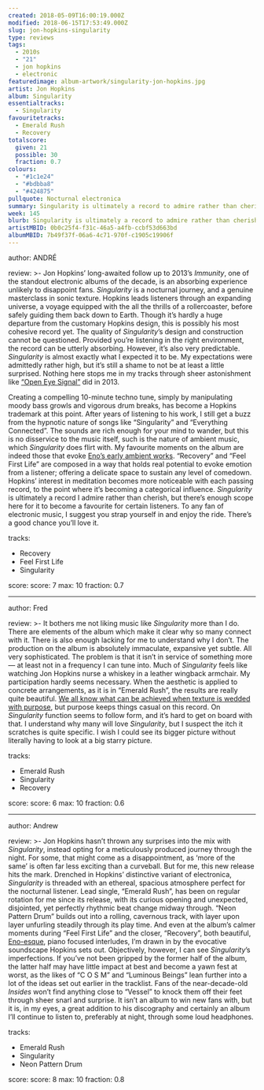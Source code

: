 ```yaml
---
created: 2018-05-09T16:00:19.000Z
modified: 2018-06-15T17:53:49.000Z
slug: jon-hopkins-singularity
type: reviews
tags:
  - 2010s
  - "21"
  - jon hopkins
  - electronic
featuredimage: album-artwork/singularity-jon-hopkins.jpg
artist: Jon Hopkins
album: Singularity
essentialtracks:
  - Singularity
favouritetracks:
  - Emerald Rush
  - Recovery
totalscore:
  given: 21
  possible: 30
  fraction: 0.7
colours:
  - "#1c1e24"
  - "#bdbba8"
  - "#424875"
pullquote: Nocturnal electronica
summary: Singularity is ultimately a record to admire rather than cherish, but there’s enough scope here for it to become a favourite for certain listeners. To any fan of electronic music, we suggest you strap yourself in and enjoy the ride. There’s a good chance you’ll love it.
week: 145
blurb: Singularity is ultimately a record to admire rather than cherish, but there’s enough scope here for it to become a favourite for electronic listeners.
artistMBID: 0b0c25f4-f31c-46a5-a4fb-ccbf53d663bd
albumMBID: 7b49f37f-06a6-4c71-970f-c1905c19906f
---
```

author: ANDRÉ

review: >-
  Jon Hopkins’ long-awaited follow up to 2013’s *Immunity*, one of the standout electronic albums of the decade, is an absorbing experience unlikely to disappoint fans. *Singularity* is a nocturnal journey, and a genuine masterclass in sonic texture. Hopkins leads listeners through an expanding universe, a voyage equipped with the all the thrills of a rollercoaster, before safely guiding them back down to Earth. Though it’s hardly a huge departure from the customary Hopkins design, this is possibly his most cohesive record yet. The quality of *Singularity*’s design and construction cannot be questioned. Provided you’re listening in the right environment, the record can be utterly absorbing. However, it’s also very predictable. *Singularity* is almost exactly what I expected it to be. My expectations were admittedly rather high, but it’s still a shame to not be at least a little surprised. Nothing here stops me in my tracks through sheer astonishment like [“Open Eye Signal”](<https://www.youtube.com/watch?v=Q04ILDXe3QE>) did in 2013.

  Creating a compelling 10-minute techno tune, simply by manipulating moody bass growls and vigorous drum breaks, has become a Hopkins trademark at this point. After years of listening to his work, I still get a buzz from the hypnotic nature of songs like “Singularity” and “Everything Connected”. The sounds are rich enough for your mind to wander, but this is no disservice to the music itself, such is the nature of ambient music, which *Singularity* does flirt with. My favourite moments on the album are indeed those that evoke [Eno’s early ambient works](<reviews/brian-eno-ambient-1-music-for-airports/>). “Recovery” and “Feel First Life” are composed in a way that holds real potential to evoke emotion from a listener; offering a delicate space to sustain any level of comedown. Hopkins’ interest in meditation becomes more noticeable with each passing record, to the point where it’s becoming a categorical influence. *Singularity* is ultimately a record I admire rather than cherish, but there’s enough scope here for it to become a favourite for certain listeners. To any fan of electronic music, I suggest you strap yourself in and enjoy the ride. There’s a good chance you’ll love it.

tracks:
  - Recovery
  - ­­Feel First Life
  - ­­Singularity

score:
  score: 7
  max: 10
  fraction: 0.7

---
author: Fred

review: >-
  It bothers me not liking music like *Singularity* more than I do. There are elements of the album which make it clear why so many connect with it. There is also enough lacking for me to understand why I don’t. The production on the album is absolutely immaculate, expansive yet subtle. All very sophisticated. The problem is that it isn’t in service of something more — at least not in a frequency I can tune into. Much of *Singularity* feels like watching Jon Hopkins nurse a whiskey in a leather wingback armchair. My participation hardly seems necessary. When the aesthetic is applied to concrete arrangements, as it is in “Emerald Rush”, the results are really quite beautiful. [We all know what can be achieved when texture is wedded with purpose](<reviews/boards-of-canada-music-has-the-right-to-children/>), but purpose keeps things casual on this record. On *Singularity* function seems to follow form, and it’s hard to get on board with that. I understand why many will love *Singularity*, but I suspect the itch it scratches is quite specific. I wish I could see its bigger picture without literally having to look at a big starry picture.

tracks:
  - Emerald Rush
  - ­­Singularity
  - ­­Recovery

score:
  score: 6
  max: 10
  fraction: 0.6

---
author: Andrew

review: >-
  Jon Hopkins hasn’t thrown any surprises into the mix with *Singularity*, instead opting for a meticulously produced journey through the night. For some, that might come as a disappointment, as ‘more of the same’ is often far less exciting than a curveball. But for me, this new release hits the mark. Drenched in Hopkins’ distinctive variant of electronica, *Singularity* is threaded with an ethereal, spacious atmosphere perfect for the nocturnal listener. Lead single, “Emerald Rush”, has been on regular rotation for me since its release, with its curious opening and unexpected, disjointed, yet perfectly rhythmic beat change midway through. “Neon Pattern Drum” builds out into a rolling, cavernous track, with layer upon layer unfurling steadily through its play time. And even at the album’s calmer moments during “Feel First Life” and the closer, “Recovery”, both beautiful, [Eno-esque](<reviews/brian-eno-ambient-1-music-for-airports/>), piano focused interludes, I’m drawn in by the evocative soundscape Hopkins sets out. Objectively, however, I can see *Singularity*’s imperfections. If you’ve not been gripped by the former half of the album, the latter half may have little impact at best and become a yawn fest at worst, as the likes of “C O S M” and “Luminous Beings” lean further into a lot of the ideas set out earlier in the tracklist. Fans of the near-decade-old *Insides* won’t find anything close to “Vessel” to knock them off their feet through sheer snarl and surprise. It isn’t an album to win new fans with, but it is, in my eyes, a great addition to his discography and certainly an album I’ll continue to listen to, preferably at night, through some loud headphones.

tracks:
  - Emerald Rush
  - ­­Singularity
  - ­­Neon Pattern Drum

score:
  score: 8
  max: 10
  fraction: 0.8
